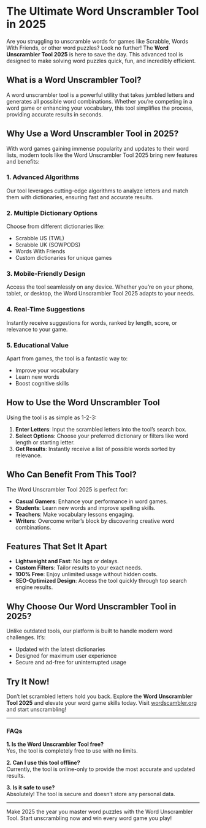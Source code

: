 # The Ultimate Word Unscrambler Tool in 2025

Are you struggling to unscramble words for games like Scrabble, Words With Friends, or other word puzzles? Look no further! The **Word Unscrambler Tool 2025** is here to save the day. This advanced tool is designed to make solving word puzzles quick, fun, and incredibly efficient.

## What is a Word Unscrambler Tool?

A word unscrambler tool is a powerful utility that takes jumbled letters and generates all possible word combinations. Whether you’re competing in a word game or enhancing your vocabulary, this tool simplifies the process, providing accurate results in seconds.

## Why Use a Word Unscrambler Tool in 2025?

With word games gaining immense popularity and updates to their word lists, modern tools like the Word Unscrambler Tool 2025 bring new features and benefits:

### 1. **Advanced Algorithms**
Our tool leverages cutting-edge algorithms to analyze letters and match them with dictionaries, ensuring fast and accurate results.

### 2. **Multiple Dictionary Options**
Choose from different dictionaries like:
- Scrabble US (TWL)
- Scrabble UK (SOWPODS)
- Words With Friends
- Custom dictionaries for unique games

### 3. **Mobile-Friendly Design**
Access the tool seamlessly on any device. Whether you’re on your phone, tablet, or desktop, the Word Unscrambler Tool 2025 adapts to your needs.

### 4. **Real-Time Suggestions**
Instantly receive suggestions for words, ranked by length, score, or relevance to your game.

### 5. **Educational Value**
Apart from games, the tool is a fantastic way to:
- Improve your vocabulary
- Learn new words
- Boost cognitive skills

## How to Use the Word Unscrambler Tool

Using the tool is as simple as 1-2-3:

1. **Enter Letters**: Input the scrambled letters into the tool’s search box.
2. **Select Options**: Choose your preferred dictionary or filters like word length or starting letter.
3. **Get Results**: Instantly receive a list of possible words sorted by relevance.

## Who Can Benefit From This Tool?

The Word Unscrambler Tool 2025 is perfect for:

- **Casual Gamers**: Enhance your performance in word games.
- **Students**: Learn new words and improve spelling skills.
- **Teachers**: Make vocabulary lessons engaging.
- **Writers**: Overcome writer’s block by discovering creative word combinations.

## Features That Set It Apart

- **Lightweight and Fast**: No lags or delays.
- **Custom Filters**: Tailor results to your exact needs.
- **100% Free**: Enjoy unlimited usage without hidden costs.
- **SEO-Optimized Design**: Access the tool quickly through top search engine results.

## Why Choose Our Word Unscrambler Tool in 2025?

Unlike outdated tools, our platform is built to handle modern word challenges. It’s:

- Updated with the latest dictionaries
- Designed for maximum user experience
- Secure and ad-free for uninterrupted usage

## Try It Now!

Don’t let scrambled letters hold you back. Explore the **Word Unscrambler Tool 2025** and elevate your word game skills today. Visit [wordscambler.org](https://wordunscambler.org/) and start unscrambling!

---

### FAQs

**1. Is the Word Unscrambler Tool free?**  
Yes, the tool is completely free to use with no limits.

**2. Can I use this tool offline?**  
Currently, the tool is online-only to provide the most accurate and updated results.

**3. Is it safe to use?**  
Absolutely! The tool is secure and doesn’t store any personal data.

---

Make 2025 the year you master word puzzles with the Word Unscrambler Tool. Start unscrambling now and win every word game you play!

